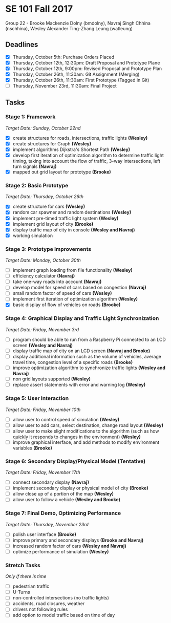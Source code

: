 # SE 101 Fall 2017
Group 22 - Brooke Mackenzie Dolny (bmdolny), Navraj Singh Chhina (nschhina), Wesley Alexander Ting-Zhang Leung (watleung)

## Deadlines
- [x] Thursday, October 5th: Purchase Orders Placed
- [x] Thursday, October 12th, 12:30pm: Draft Proposal and Prototype Plane
- [x] Thursday, October 12th, 9:00pm: Revised Proposal and Prototype Plan
- [x] Thursday, October 26th, 11:30am: Git Assignment (Merging)
- [x] Thursday, October 26th, 11:30am: First Prototype (Tagged in Git)
- [ ] Thursday, November 23rd, 11:30am: Final Project

## Tasks
### Stage 1: Framework
*Target Date: Sunday, October 22nd*
- [x] create structures for roads, intersections, traffic lights **(Wesley)**
- [x] create structures for Graph **(Wesley)**
- [x] implement algorithms Dijkstra's Shortest Path **(Wesley)**
- [x] develop first iteration of optimization algorithm to determine traffic light timing, taking into account the flow of traffic, 3-way intersections, left turn signals **(Navraj)**
- [x] mapped out grid layout for prototype **(Brooke)**

### Stage 2: Basic Prototype
*Target Date: Thursday, October 26th*
- [x] create structure for cars **(Wesley)**
- [x] random car spawner and random destinations **(Wesley)**
- [x] implement pre-timed traffic light system **(Wesley)**
- [x] implement grid layout of city **(Brooke)**
- [x] display traffic map of city in console **(Wesley and Navraj)**
- [x] working simulation

### Stage 3: Prototype Improvements
*Target Date: Monday, October 30th*
- [ ] implement graph loading from file functionality **(Wesley)**
- [ ] efficiency calculator **(Navraj)**
- [ ] take one-way roads into account **(Navraj)**
- [ ] develop model for speed of cars based on congestion **(Navraj)**
- [ ] small random factor of speed of cars **(Wesley)**
- [ ] implement first iteration of optimization algorithm **(Wesley)**
- [x] basic display of flow of vehicles on roads **(Brooke)**

### Stage 4: Graphical Display and Traffic Light Synchronization
*Target Date: Friday, November 3rd*
- [ ] program should be able to run from a Raspberry Pi connected to an LCD screen **(Wesley and Navraj)**
- [ ] display traffic map of city on an LCD screen **(Navraj and Brooke)**
- [ ] display additional information such as the volume of vehicles, average travel time, congestion level of a specific roads **(Brooke)**
- [ ] improve optimization algorithm to synchronize traffic lights **(Wesley and Navraj)**
- [ ] non grid layouts supported **(Wesley)**
- [ ] replace assert statements with error and warning log **(Wesley)**

### Stage 5: User Interaction
*Target Date: Friday, November 10th*
- [ ] allow user to control speed of simulation **(Wesley)**
- [ ] allow user to add cars, select destination, change road layout **(Wesley)**
- [ ] allow user to make slight modifications to the algorithm (such as how quickly it responds to changes in the environment) **(Wesley)**
- [ ] improve graphical interface, and add methods to modify environment variables **(Brooke)**

### Stage 6: Secondary Display/Physical Model (Tentative)
*Target Date: Friday, November 17th*
- [ ] connect secondary display **(Navraj)**
- [ ] implement secondary display or physical model of city **(Brooke)**
- [ ] allow close up of a portion of the map **(Wesley)**
- [ ] allow user to follow a vehicle **(Wesley and Brooke)**

### Stage 7: Final Demo, Optimizing Performance
*Target Date: Thursday, November 23rd*
- [ ] polish user interface **(Brooke)**
- [ ] improve primary and secondary displays **(Brooke and Navraj)**
- [ ] increased random factor of cars **(Wesley and Navraj)**
- [ ] optimize performance of simulation **(Wesley)**

### Stretch Tasks
*Only if there is time*
- [ ] pedestrian traffic
- [ ] U-Turns
- [ ] non-controlled intersections (no traffic lights)
- [ ] accidents, road closures, weather
- [ ] drivers not following rules
- [ ] add option to model traffic based on time of day
